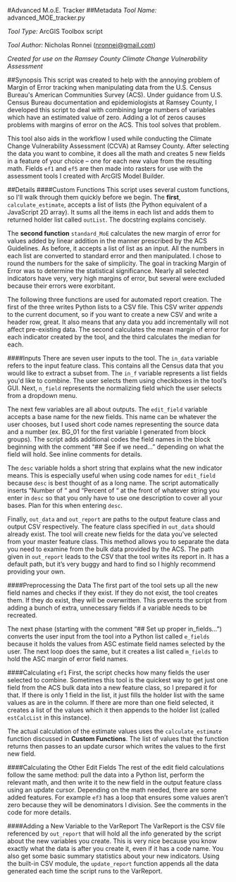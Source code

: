 #Advanced M.o.E. Tracker
##Metadata
*Tool Name:*  advanced_MOE_tracker.py

*Tool Type:*  ArcGIS Toolbox script

*Tool Author:*  Nicholas Ronnei (nronnei@gmail.com) 

*Created for use on the Ramsey County Climate Change Vulnerability Assessment*

##Synopsis
This script was created to help with the annoying problem of Margin of Error tracking when manipulating data from the U.S. Census Bureau's American Communities Survey (ACS).  Under guidance from U.S. Census Bureau documentation and epidemiologists at Ramsey County, I developed this script to deal with combining large numbers of variables which have an estimated value of zero.  Adding a lot of zeros causes problems with margins of error on the ACS.  This tool solves that problem.

This tool also aids in the workflow I used while conducting the Climate Change Vulnerability Assessment (CCVA) at Ramsey County.  After selecting the data you want to combine, it does all the math and creates 5 new fields in a feature of your choice – one for each new value from the resulting math.  Fields `ef1` and `ef5` are then made into rasters for use with the assessment tools I created with ArcGIS Model Builder.

##Details
####Custom Functions
This script uses several custom functions, so I'll walk through them quickly before we begin.  The **first**, `calculate_estimate`, accepts a list of lists (the Python equivalent of a JavaScript 2D array).  It sums all the items in each list and adds them to returned holder list called `outList`. The docstring explains concisely.

The **second function** `standard_MoE` calculates the new margin of error for values added by linear addition in the manner prescribed by the ACS Guidelines.  As before, it accepts a list of list as an input.  All the numbers in each list are converted to standard error and then manipulated.  I chose to round the numbers for the sake of simplicity.  The goal in tracking Margin of Error was to determine the statistical significance.  Nearly all selected indicators have very, very high margins of error, but several were excluded because their errors were exorbitant. 

The following three functions are used for automated report creation.  The first of the three writes Python lists to a CSV file.  This CSV writer *appends* to the current document, so if you want to create a new CSV and write a header row, great.  It also means that any data you add incrementally will not affect pre-existing data.  The second calculates the mean margin of error for each indicator created by the tool, and the third calculates the median for each.

####Inputs
There are seven user inputs to the tool.  The `in_data` variable refers to the input feature class.  This contains all the Census data that you would like to extract a subset from. The `in_f` variable represents a list fields you'd like to combine.  The user selects them using checkboxes in the tool’s GUI. Next, `n_field` represents the normalizing field which the user selects from a dropdown menu. 

The next few variables are all about outputs.  The `edit_field` variable accepts a base name for the new fields.  This name can be whatever the user chooses, but I used short code names representing the source data and a number (ex. BG_01 for the first variable I generated from block groups).  The script adds additional codes the field names in the block beginning with the comment “## See if we need...” depending on what the field will hold.  See inline comments for details.

The `desc` variable holds a short string that explains what the new indicator means.  This is especially useful when using code names for `edit_field` because `desc` is best thought of as a long name.  The script automatically inserts “Number of “ and “Percent of “ at the front of whatever string you enter in `desc` so that you only have to use one description to cover all your bases.  Plan for this when entering `desc`.

Finally, `out_data` and `out_report` are paths to the output feature class and output CSV respectively.  The feature class specified in `out_data` should already exist.  The tool will create new fields for the data you've selected from your master feature class.  This method allows you to separate the data you need to examine from the bulk data provided by the ACS.  The path given in `out_report` leads to the CSV that the tool writes its report in.  It has a default path, but it’s very buggy and hard to find so I highly recommend providing your own.

####Preprocessing the Data
The first part of the tool sets up all the new field names and checks if they exist.  If they do not exist, the tool creates them.  If they do exist, they will be overwritten. This prevents the script from adding a bunch of extra, unnecessary fields if a variable needs to be recreated.

The next phase (starting with the comment “## Set up proper in_fields...”) converts the user input from the tool into a Python list called `e_fields` because it holds the values from ASC estimate field names selected by the user.  The next loop does the same, but it creates a list called `m_fields` to hold the ASC margin of error field names.

####Calculating `ef1`
First, the script checks how many fields the user selected to combine.  Sometimes this tool is the quickest way to get just one field from the ACS bulk data into a new feature class, so I prepared it for that.  If there is only 1 field in the list, it just fills the holder list with the same values as are in the column.  If there are more than one field selected, it creates a list of the values which it then appends to the holder list (called `estCalcList` in this instance). 

The actual calculation of the estimate values uses the `calculate_estimate` function discussed in **Custom Functions**.  The list of values that the function returns then passes to an update cursor which writes the values to the first new field. 

####Calculating the Other Edit Fields
The rest of the edit field calculations follow the same method: pull the data into a Python list, perform the relevant math, and then write it to the new field in the output feature class using an update cursor.  Depending on the math needed, there are some added features.  For example `ef3` has a loop that ensures some values aren’t zero because they will be denominators I division.  See the comments in the code for more details.

####Adding a New Variable to the VarReport
The VarReport is the CSV file referenced by `out_report` that will hold all the info generated by the script about the new variables you create.  This is very nice because you know exactly what the data is after you create it, even if it has a code name.  You also get some basic summary statistics about your new indicators. Using the built-in CSV module, the `update_report` function appends all the data generated each time the script runs to the VarReport. 

